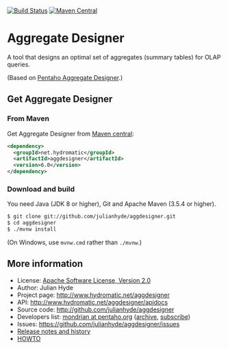 <!--
{% comment %}
Licensed under the Apache License, Version 2.0 (the "License");
you may not use this file except in compliance with
the License. You may obtain a copy of the License at

http://www.apache.org/licenses/LICENSE-2.0

Unless required by applicable law or agreed to in writing,
software distributed under the License is distributed on an
"AS IS" BASIS, WITHOUT WARRANTIES OR CONDITIONS OF ANY KIND,
either express or implied.  See the License for the specific
language governing permissions and limitations under the
License.
{% endcomment %}
-->
[![Build Status](https://github.com/julianhyde/aggdesigner/actions/workflows/main.yml/badge.svg?branch=main)](https://github.com/julianhyde/aggdesigner/actions?query=branch%3Amain)
[![Maven Central](https://maven-badges.herokuapp.com/maven-central/net.hydromatic/aggdesigner/badge.svg)](https://maven-badges.herokuapp.com/maven-central/net.hydromatic/aggdesigner)

# Aggregate Designer

A tool that designs an optimal set of aggregates (summary tables) for
OLAP queries.

(Based on <a href="https://github.com/pentaho/pentaho-aggdesigner">Pentaho Aggregate Designer</a>.)

## Get Aggregate Designer

### From Maven

Get Aggregate Designer from
<a href="https://search.maven.org/#search%7Cga%7C1%7Ca%3Aaggdesigner">Maven central</a>:

```xml
<dependency>
  <groupId>net.hydromatic</groupId>
  <artifactId>aggdesigner</artifactId>
  <version>6.0</version>
</dependency>
```

### Download and build

You need Java (JDK 8 or higher), Git and Apache Maven (3.5.4 or higher).

```bash
$ git clone git://github.com/julianhyde/aggdesigner.git
$ cd aggdesigner
$ ./mvnw install
```

(On Windows, use `mvnw.cmd` rather than `./mvnw`.)

## More information

* License: <a href="LICENSE">Apache Software License, Version 2.0</a>
* Author: Julian Hyde
* Project page: http://www.hydromatic.net/aggdesigner
* API: http://www.hydromatic.net/aggdesigner/apidocs
* Source code: http://github.com/julianhyde/aggdesigner
* Developers list:
  <a href="mailto:mondrian@pentaho.org">mondrian at pentaho.org</a>
  (<a href="http://lists.pentaho.org/pipermail/mondrian/">archive</a>,
  <a href="http://lists.pentaho.org/mailman/listinfo/mondrian">subscribe</a>)
* Issues: https://github.com/julianhyde/aggdesigner/issues
* <a href="HISTORY.md">Release notes and history</a>
* <a href="HOWTO.md">HOWTO</a>
